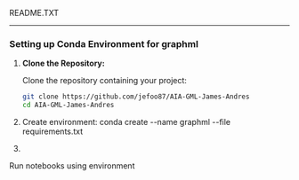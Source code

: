 README.TXT

---

### Setting up Conda Environment for graphml

1. **Clone the Repository:**

   Clone the repository containing your project:

   ```bash
   git clone https://github.com/jefoo87/AIA-GML-James-Andres
   cd AIA-GML-James-Andres
   
2. Create environment:
   conda create --name graphml --file requirements.txt

3.
Run notebooks using environment
